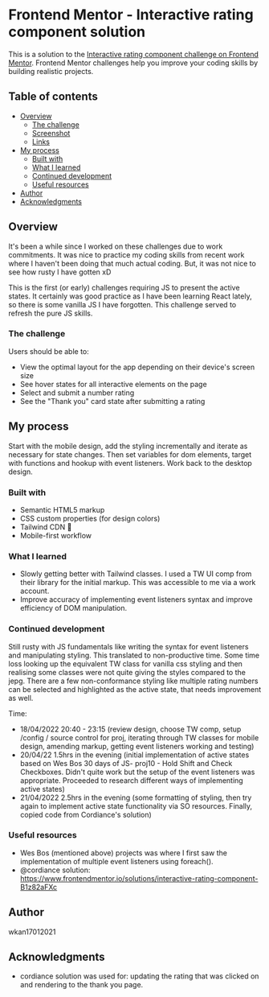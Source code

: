 # Frontend Mentor - Interactive rating component solution

This is a solution to the [Interactive rating component challenge on Frontend Mentor](https://www.frontendmentor.io/challenges/interactive-rating-component-koxpeBUmI). Frontend Mentor challenges help you improve your coding skills by building realistic projects.

## Table of contents

- [Overview](#overview)
  - [The challenge](#the-challenge)
  - [Screenshot](#screenshot)
  - [Links](#links)
- [My process](#my-process)
  - [Built with](#built-with)
  - [What I learned](#what-i-learned)
  - [Continued development](#continued-development)
  - [Useful resources](#useful-resources)
- [Author](#author)
- [Acknowledgments](#acknowledgments)

## Overview

It's been a while since I worked on these challenges due to work commitments. It was nice to practice my coding skills from recent work where I haven't been doing that much actual coding. But, it was not nice to see how rusty I have gotten xD

This is the first (or early) challenges requiring JS to present the active states. It certainly was good practice as I have been learning React lately, so there is some vanilla JS I have forgotten. This challenge served to refresh the pure JS skills.

### The challenge

Users should be able to:

- View the optimal layout for the app depending on their device's screen size
- See hover states for all interactive elements on the page
- Select and submit a number rating
- See the "Thank you" card state after submitting a rating

## My process

Start with the mobile design, add the styling incrementally and iterate as necessary for state changes. Then set variables for dom elements, target with functions and hookup with event listeners. Work back to the desktop design.

### Built with

- Semantic HTML5 markup
- CSS custom properties (for design colors)
- Tailwind CDN 💨
- Mobile-first workflow

### What I learned

- Slowly getting better with Tailwind classes. I used a TW UI comp from their library for the initial markup. This was accessible to me via a work account.
- Improve accuracy of implementing event listeners syntax and improve efficiency of DOM manipulation.

### Continued development

Still rusty with JS fundamentals like writing the syntax for event listeners and manipulating styling. This translated to non-productive time. Some time loss looking up the equivalent TW class for vanilla css styling and then realising some classes were not quite giving the styles compared to the jepg. There are a few non-conformance styling like multiple rating numbers can be selected and highlighted as the active state, that needs improvement as well.

Time:

- 18/04/2022 20:40 - 23:15 (review design, choose TW comp, setup /config / source control for proj, iterating through TW classes for mobile design, amending markup, getting event listeners working and testing)
- 20/04/22 1.5hrs in the evening (initial implementation of active states based on Wes Bos 30 days of JS- proj10 - Hold Shift and Check Checkboxes. Didn't quite work but the setup of the event listeners was appropriate. Proceeded to research different ways of implementing active states)
- 21/04/2022 2.5hrs in the evening (some formatting of styling, then try again to implement active state functionality via SO resources. Finally, copied code from Cordiance's solution)

### Useful resources

- Wes Bos (mentioned above) projects was where I first saw the implementation of multiple event listeners using foreach().
- @cordiance solution: https://www.frontendmentor.io/solutions/interactive-rating-component-B1z82aFXc

## Author

wkan17012021

## Acknowledgments

- cordiance solution was used for: updating the rating that was clicked on and rendering to the thank you page.
